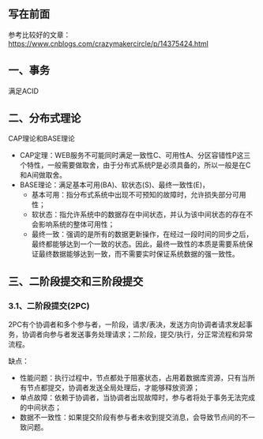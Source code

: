 ## 写在前面

参考比较好的文章：https://www.cnblogs.com/crazymakercircle/p/14375424.html

## 一、事务

满足ACID

## 二、分布式理论

CAP理论和BASE理论

* CAP定理：WEB服务不可能同时满足一致性C、可用性A、分区容错性P这三个特性，一般需要做取舍，由于分布式系统P是必须具备的，所以一般是在C和A间做取舍。
* BASE理论：满足基本可用(BA)、软状态(S)、最终一致性(E)，
  * 基本可用：指分布式系统中出现不可预知的故障时，允许损失部分可用性；
  * 软状态：指允许系统中的数据存在中间状态，并认为该中间状态的存在不会影响系统的整体可用性；
  * 最终一致：强调的是所有的数据更新操作，在经过一段时间的同步之后，最终都能够达到一个一致的状态。因此，最终一致性的本质是需要系统保证最终数据能够达到一致，而不需要实时保证系统数据的强一致性。

## 三、二阶段提交和三阶段提交

### 3.1、二阶段提交(2PC)

2PC有个协调者和多个参与者，一阶段，请求/表决，发送方向协调者请求发起事务，协调者向参与者发送事务处理请求；二阶段，提交/执行，分正常流程和异常流程。

缺点：

* 性能问题：执行过程中，节点都处于阻塞状态，占用着数据库资源，只有当所有节点都提交，协调者发送全局处理后，才能够释放资源；
* 单点故障：依赖于协调者，当协调者出现故障时，参与者将处于事务无法完成的中间状态；
* 数据不一致性：如果提交阶段有参与者未收到提交消息，会导致节点间的不一致问题。